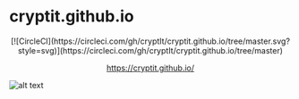 # cryptit.github.io
<center>
[![CircleCI](https://circleci.com/gh/cryptIt/cryptit.github.io/tree/master.svg?style=svg)](https://circleci.com/gh/cryptIt/cryptit.github.io/tree/master)

<a href="https://cryptit.github.io/">https://cryptit.github.io/</a></center>

![alt text](https://github.com/cryptIt/cryptit.github.io/blob/master/logo.png?raw=true "Logo")

